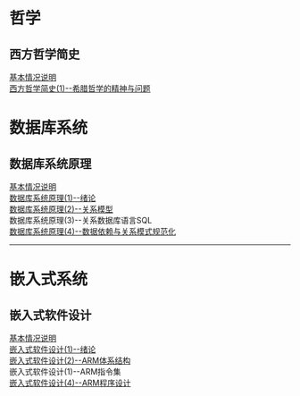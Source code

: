 # 哲学
## 西方哲学简史
[基本情况说明](./Philosophy/a_brief_history_of_western_philosophy/README.md)      
[西方哲学简史(1)--希腊哲学的精神与问题](./Philosophy/a_brief_history_of_western_philosophy/the_spirit_and_problem_of_Greek_philosophy.md)

# 数据库系统
## 数据库系统原理
[基本情况说明](./DataBase/principle_of_database/README.md)                 
[数据库系统原理(1)--绪论](./DataBase/principle_of_database/introduction.md)    
[数据库系统原理(2)--关系模型](./DataBase/principle_of_database/relationship_model.md)    
数据库系统原理(3)--关系数据库语言SQL         
[数据库系统原理(4)--数据依赖与关系模式规范化](./DataBase/principle_of_database/data_dependence_and_relationship_pattern_normalization.md)    

----------------------------------------

# 嵌入式系统
## 嵌入式软件设计
[基本情况说明](./EmbeddedSystem/embedded_software_design/README.md)                       
[嵌入式软件设计(1)--绪论](./EmbeddedSystem/embedded_software_design/introduction.md)      
[嵌入式软件设计(2)--ARM体系结构](./EmbeddedSystem/embedded_software_design/ARM_architecture.md)             
 嵌入式软件设计(1)--ARM指令集       
[嵌入式软件设计(4)--ARM程序设计](./EmbeddedSystem/embedded_software_design/ARM_programming.md)      
